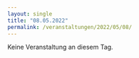 ```yaml
---
layout: single
title: "08.05.2022"
permalink: /veranstaltungen/2022/05/08/
---
```


Keine Veranstaltung an diesem Tag.
